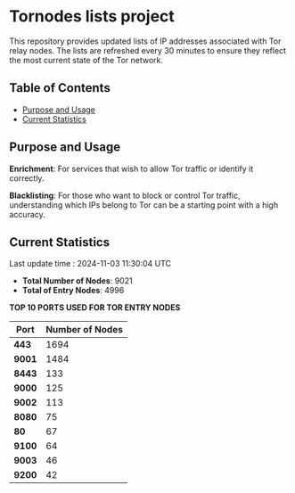 # Tornodes lists project

This repository provides updated lists of IP addresses associated with Tor relay nodes. The lists are refreshed every 30 minutes to ensure they reflect the most current state of the Tor network.

## Table of Contents

- [Purpose and Usage](#purpose-and-usage)
- [Current Statistics](#current-statistics)


## Purpose and Usage

**Enrichment**: For services that wish to allow Tor traffic or identify it correctly.

**Blacklisting**: For those who want to block or control Tor traffic, understanding which IPs belong to Tor can be a starting point with a high accuracy.

## Current Statistics

Last update time : 2024-11-03 11:30:04 UTC

- **Total Number of Nodes**: 9021
- **Total of Entry Nodes**: 4996

**TOP 10 PORTS USED FOR TOR ENTRY NODES**

| **Port** | **Number of Nodes** |
|------|-----------------|
| **443**   | 1694  |
| **9001**   | 1484  |
| **8443**   | 133  |
| **9000**   | 125  |
| **9002**   | 113  |
| **8080**   | 75  |
| **80**   | 67  |
| **9100**   | 64  |
| **9003**   | 46  |
| **9200**   | 42  |

